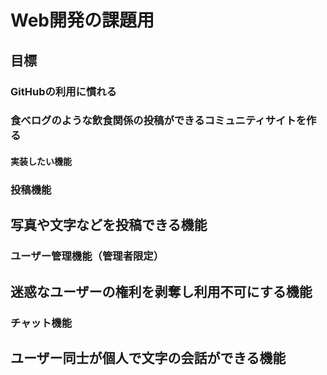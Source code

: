 # Web開発の課題用
## 目標
### GitHubの利用に慣れる
### 食べログのような飲食関係の投稿ができるコミュニティサイトを作る

#### 実装したい機能
### 投稿機能
## 写真や文字などを投稿できる機能
### ユーザー管理機能（管理者限定）
## 迷惑なユーザーの権利を剥奪し利用不可にする機能
### チャット機能
## ユーザー同士が個人で文字の会話ができる機能
